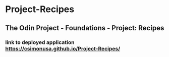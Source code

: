 # Project-Recipes
## The Odin Project - Foundations - Project: Recipes
### link to deployed application https://csimonusa.github.io/Project-Recipes/

